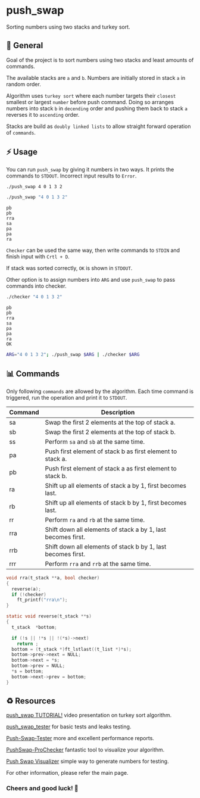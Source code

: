 # push_swap

Sorting numbers using two stacks and turkey sort.

## 📝 General

Goal of the project is to sort numbers using two stacks and least amounts of commands.

The available stacks are `a` and `b`. Numbers are initially stored in stack `a` in random order.

Algorithm uses `turkey sort` where each number targets their `closest` smallest or largest `number` before push command. Doing so arranges numbers into stack `b` in `decending` order and pushing them back to stack `a` reverses it to `ascending` order.

Stacks are build as `doubly linked lists` to allow straight forward operation of `commands`.

## ⚡ Usage

You can run `push_swap` by giving it numbers in two ways. It prints the commands to `STDOUT`. Incorrect input results to `Error`.

```bash
./push_swap 4 0 1 3 2
```

```bash
./push_swap "4 0 1 3 2"
```

```
pb
pb
rra
sa
pa
pa
ra
```

`Checker` can be used the same way, then write commands to `STDIN` and finish input with `Crtl + D`. 

If stack was sorted correctly, `OK` is shown in `STDOUT`.

Other option is to assign numbers into `ARG` and use `push_swap` to pass commands into checker.

```bash
./checker "4 0 1 3 2"
```

```
pb
pb
rra
sa
pa
pa
ra
OK
```

```bash
ARG="4 0 1 3 2"; ./push_swap $ARG | ./checker $ARG
```

## 📊 Commands

Only following `commands` are allowed by the algorithm. Each time command is triggered, run the operation and print it to `STDOUT`.

| Command | Description                                                      |
|---------|-----------------------------------------------------------------------------|
| sa      | Swap the first 2 elements at the top of stack a. |
| sb      | Swap the first 2 elements at the top of stack b. |
| ss      | Perform `sa` and `sb` at the same time.          |
| pa      | Push first element of stack b as first element to stack a. |
| pb      | Push first element of stack a as first element to stack b. |
| ra      | Shift up all elements of stack a by 1, first becomes last. |
| rb      | Shift up all elements of stack b by 1, first becomes last. |
| rr      | Perform `ra` and `rb` at the same time.          |
| rra     | Shift down all elements of stack a by 1, last becomes first. |
| rrb     | Shift down all elements of stack b by 1, last becomes first. |
| rrr     | Perform `rra` and `rrb` at the same time.        |

```c
void rra(t_stack **a, bool checker)
{
  reverse(a);
  if (!checker)
    ft_printf("rra\n");
}
```

```c
static void reverse(t_stack **s)
{
  t_stack  *bottom;

  if (!s || !*s || !(*s)->next)
    return ;
  bottom = (t_stack *)ft_lstlast((t_list *)*s);
  bottom->prev->next = NULL;
  bottom->next = *s;
  bottom->prev = NULL;
  *s = bottom;
  bottom->next->prev = bottom;
}
```

## ♻️ Resources

[push_swap TUTORIAL!](https://www.youtube.com/watch?v=wRvipSG4Mmk) video presentation on turkey sort algorithm.

[push_swap_tester](https://github.com/LeoFu9487/push_swap_tester) for basic tests and leaks testing.

[Push-Swap-Tester](https://github.com/gemartin99/Push-Swap-Tester) more and excellent performance reports.

[PushSwap-ProChecker](https://github.com/ailopez-o/42Barcelona-PushSwap-ProChecker) fantastic tool to visualize your algorithm.

[Push Swap Visualizer](https://push-swap-visualizer.vercel.app/) simple way to generate numbers for testing.

For other information, please refer the main page.

### Cheers and good luck! 🥳